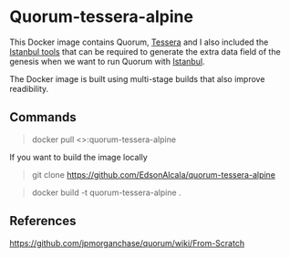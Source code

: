 # Quorum-tessera-alpine

This Docker image contains Quorum, [Tessera](https://github.com/jpmorganchase/tessera) and I also included the [Istanbul tools](https://github.com/jpmorganchase/istanbul-tools) 
that can be required to generate the extra data field of the genesis when we want to run Quorum with [Istanbul](https://github.com/ethereum/EIPs/issues/650).

The Docker image is built using multi-stage builds that also improve readibility.

## Commands

> docker pull <>:quorum-tessera-alpine

If you want to build the image locally

> git clone https://github.com/EdsonAlcala/quorum-tessera-alpine

> docker build -t quorum-tessera-alpine .

## References

https://github.com/jpmorganchase/quorum/wiki/From-Scratch

